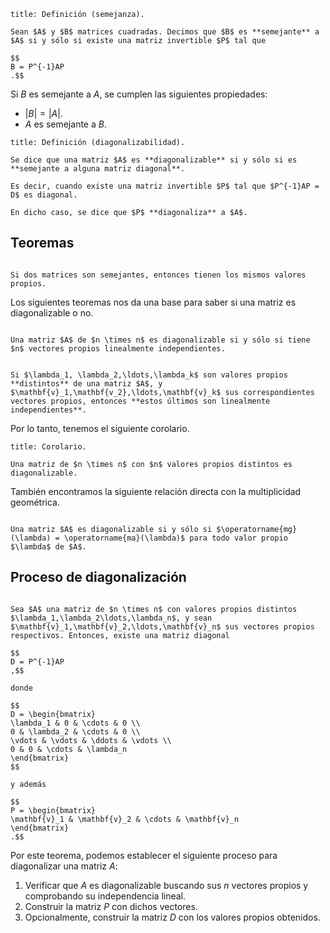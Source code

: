 ```ad-definition
title: Definición (semejanza).

Sean $A$ y $B$ matrices cuadradas. Decimos que $B$ es **semejante** a $A$ si y sólo si existe una matriz invertible $P$ tal que

$$
B = P^{-1}AP
.$$

```

Si $B$ es semejante a $A$, se cumplen las siguientes propiedades:

- $|B| = |A|$.
- $A$ es semejante a $B$.

```ad-definition
title: Definición (diagonalizabilidad).

Se dice que una matriz $A$ es **diagonalizable** si y sólo si es **semejante a alguna matriz diagonal**.

Es decir, cuando existe una matriz invertible $P$ tal que $P^{-1}AP = D$ es diagonal.

En dicho caso, se dice que $P$ **diagonaliza** a $A$.

```

## Teoremas

```ad-theorem

Si dos matrices son semejantes, entonces tienen los mismos valores propios.

```

Los siguientes teoremas nos da una base para saber si una matriz es diagonalizable o no.

```ad-theorem

Una matriz $A$ de $n \times n$ es diagonalizable si y sólo si tiene $n$ vectores propios linealmente independientes.

```

```ad-theorem

Si $\lambda_1, \lambda_2,\ldots,\lambda_k$ son valores propios **distintos** de una matriz $A$, y $\mathbf{v}_1,\mathbf{v_2},\ldots,\mathbf{v}_k$ sus correspondientes vectores propios, entonces **estos últimos son linealmente independientes**.

```

Por lo  tanto, tenemos el siguiente corolario.

```ad-proposition
title: Corolario.

Una matriz de $n \times n$ con $n$ valores propios distintos es diagonalizable.

```

También encontramos la siguiente relación directa con la multiplicidad geométrica.

```ad-theorem

Una matriz $A$ es diagonalizable si y sólo si $\operatorname{mg}(\lambda) = \operatorname{ma}(\lambda)$ para todo valor propio $\lambda$ de $A$.

```


## Proceso de diagonalización

```ad-theorem

Sea $A$ una matriz de $n \times n$ con valores propios distintos $\lambda_1,\lambda_2\ldots,\lambda_n$, y sean $\mathbf{v}_1,\mathbf{v}_2,\ldots,\mathbf{v}_n$ sus vectores propios respectivos. Entonces, existe una matriz diagonal

$$
D = P^{-1}AP
,$$

donde

$$
D = \begin{bmatrix}
\lambda_1 & 0 & \cdots & 0 \\
0 & \lambda_2 & \cdots & 0 \\
\vdots & \vdots & \ddots & \vdots \\
0 & 0 & \cdots & \lambda_n
\end{bmatrix}
$$

y además

$$
P = \begin{bmatrix}
\mathbf{v}_1 & \mathbf{v}_2 & \cdots & \mathbf{v}_n
\end{bmatrix}
.$$

```

Por este teorema, podemos establecer el siguiente proceso para diagonalizar una matriz $A$:

1. Verificar que $A$ es diagonalizable buscando sus $n$ vectores propios y comprobando su independencia lineal.
2. Construir la matriz $P$ con dichos vectores.
3. Opcionalmente, construir la matriz $D$ con los valores propios obtenidos.
